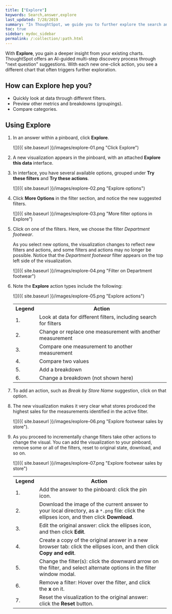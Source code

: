```yaml
---
title: ["Explore"]
keywords: Search,answer,explore
last_updated: 7/28/2019
summary: "In ThoughtSpot, we guide you to further explore the search answers, to deeper insights about your data."
toc: true
sidebar: mydoc_sidebar
permalink: /:collection/:path.html
---
```


With **Explore**, you gain a deeper insight from your existing charts. ThoughtSpot offers an AI-guided multi-step discovery process through "next question" suggestions. With each new one-click action, you see a different chart that often triggers further exploration.

<!--
{% include note.html content="If you don't see **Ask an expert** it's possible that your company has chosen to disable this capability. If you want to try it out, ask your administrator to consider enabling it ." %}-->

## How can Explore hep you?

- Quickly look at data through different filters.  
- Preview other metrics and breakdowns \(groupings\).
- Compare categories.

## Using Explore

1. In an answer within a pinboard, click **Explore**.

   ![]({{ site.baseurl }}/images/explore-01.png "Click Explore")

2. A new visualization appears in the pinboard, with an attached **Explore this data** interface.

3. In interface, you have several available options, grouped under **Try these filters** and **Try these actions**.  

   ![]({{ site.baseurl }}/images/explore-02.png "Explore options")

4. Click **More Options** in the filter section, and notice the new suggested filters.  

    ![]({{ site.baseurl }}/images/explore-03.png "More filter options in Explore")

5. Click on one of the filters. Here, we choose the filter _Department footwear_.  

   As you select new options, the visualization changes to reflect new filters and actions, and some filters and actions may no longer be possible.  Notice that the _Department footwear_ filter appears on the top left side of the visualization.  

      ![]({{ site.baseurl }}/images/explore-04.png "Filter on Department footwear")

6. Note the **Explore** action types include the following:  

   ![]({{ site.baseurl }}/images/explore-05.png "Explore actions")

    <table>
      <tr>
       <th>Legend</th>
       <th>Action</th></tr>
      <tr>
       <td>1.</td>
       <td>Look at data for different filters, including search for filters </td>
      </tr>
      <tr>
       <td>2.</td>
       <td>Change or replace one measurement with another measurement</td>
      </tr>
      <tr>
       <td>3.</td>
       <td>Compare one measurement to another measurement</td>
      </tr>
      <tr>
       <td>4.</td>
       <td>Compare two values</td>
      </tr>
      <tr>
       <td>5.</td>
       <td>Add a breakdown</td>
      </tr>
      <tr>
       <td>6.</td>
       <td>Change a breakdown (not shown here)</td>
      </tr>
    </table>

7. To add an action, such as _Break by Store Name_ suggestion, click on that option.

8. The new visualization makes it very clear what stores produced the highest sales for the measurements identified in the active filter.  

    ![]({{ site.baseurl }}/images/explore-06.png "Explore footwear sales by store").

9. As you proceed to incrementally change filters take other actions to change the visual. You can add the visualization to your pinboard, remove some or all of the filters, reset to original state, download, and so on.  

    ![]({{ site.baseurl }}/images/explore-07.png "Explore footwear sales by store")

    <table>
      <tr>
        <th>Legend</th>
         <th>Action</th></tr>
         <tr>
           <td>1.</td>
           <td>Add the answer to the pinboard: click the pin icon.</td>
           <td></td>
         </tr>
         <tr>
        <td>2.</td>
        <td>Download the image of the current answer to your local directory, as a <code>*.png</code> file: click the ellipses icon, and then click <strong>Download</strong>.</td>
      </tr>
      <tr>
        <td>3.</td>
        <td>Edit the original answer: click the ellipses icon, and then click <strong>Edit</strong>.</td>
      </tr>
      <tr>
        <td>4.</td>
        <td>Create a copy of the original answer in a new browser tab: click the ellipses icon, and then click <strong>Copy and edit</strong>.</td>
      </tr>
      <tr>
        <td>5.</td>
        <td>Change the filter(s): click the downward arrow on the filter, and select alternate options in the filter window modal.</td>
      </tr>
      <tr>
        <td>6.</td>
        <td>Remove a filter: Hover over the filter, and click the <strong>x</strong> on it.</td>
      </tr>
      <tr>
        <td>7.</td>
        <td>Reset the visualization to the original answer: click the <strong>Reset</strong> button.</td>
      </tr>
    </table>  
